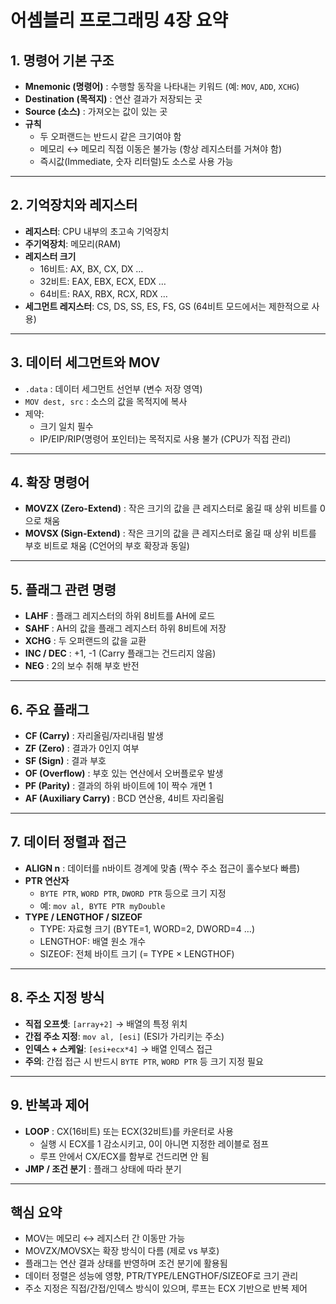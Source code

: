 # 어셈블리 프로그래밍 4장 요약

## 1. 명령어 기본 구조
- **Mnemonic (명령어)** : 수행할 동작을 나타내는 키워드 (예: `MOV`, `ADD`, `XCHG`)
- **Destination (목적지)** : 연산 결과가 저장되는 곳
- **Source (소스)** : 가져오는 값이 있는 곳
- **규칙**
  - 두 오퍼랜드는 반드시 같은 크기여야 함
  - 메모리 ↔ 메모리 직접 이동은 불가능 (항상 레지스터를 거쳐야 함)
  - 즉시값(Immediate, 숫자 리터럴)도 소스로 사용 가능

---

## 2. 기억장치와 레지스터
- **레지스터**: CPU 내부의 초고속 기억장치
- **주기억장치**: 메모리(RAM)
- **레지스터 크기**
  - 16비트: AX, BX, CX, DX …
  - 32비트: EAX, EBX, ECX, EDX …
  - 64비트: RAX, RBX, RCX, RDX …
- **세그먼트 레지스터**: CS, DS, SS, ES, FS, GS (64비트 모드에서는 제한적으로 사용)

---

## 3. 데이터 세그먼트와 MOV
- `.data` : 데이터 세그먼트 선언부 (변수 저장 영역)
- `MOV dest, src` : 소스의 값을 목적지에 복사
- 제약:
  - 크기 일치 필수
  - IP/EIP/RIP(명령어 포인터)는 목적지로 사용 불가 (CPU가 직접 관리)

---

## 4. 확장 명령어
- **MOVZX (Zero-Extend)** : 작은 크기의 값을 큰 레지스터로 옮길 때 상위 비트를 0으로 채움
- **MOVSX (Sign-Extend)** : 작은 크기의 값을 큰 레지스터로 옮길 때 상위 비트를 부호 비트로 채움 (C언어의 부호 확장과 동일)

---

## 5. 플래그 관련 명령
- **LAHF** : 플래그 레지스터의 하위 8비트를 AH에 로드
- **SAHF** : AH의 값을 플래그 레지스터 하위 8비트에 저장
- **XCHG** : 두 오퍼랜드의 값을 교환
- **INC / DEC** : +1, -1 (Carry 플래그는 건드리지 않음)
- **NEG** : 2의 보수 취해 부호 반전

---

## 6. 주요 플래그
- **CF (Carry)** : 자리올림/자리내림 발생
- **ZF (Zero)** : 결과가 0인지 여부
- **SF (Sign)** : 결과 부호
- **OF (Overflow)** : 부호 있는 연산에서 오버플로우 발생
- **PF (Parity)** : 결과의 하위 바이트에 1이 짝수 개면 1
- **AF (Auxiliary Carry)** : BCD 연산용, 4비트 자리올림

---

## 7. 데이터 정렬과 접근
- **ALIGN n** : 데이터를 n바이트 경계에 맞춤 (짝수 주소 접근이 홀수보다 빠름)
- **PTR 연산자**
  - `BYTE PTR`, `WORD PTR`, `DWORD PTR` 등으로 크기 지정
  - 예: `mov al, BYTE PTR myDouble`
- **TYPE / LENGTHOF / SIZEOF**
  - TYPE: 자료형 크기 (BYTE=1, WORD=2, DWORD=4 …)
  - LENGTHOF: 배열 원소 개수
  - SIZEOF: 전체 바이트 크기 (= TYPE × LENGTHOF)

---

## 8. 주소 지정 방식
- **직접 오프셋**: `[array+2]` → 배열의 특정 위치
- **간접 주소 지정**: `mov al, [esi]` (ESI가 가리키는 주소)
- **인덱스 + 스케일**: `[esi+ecx*4]` → 배열 인덱스 접근
- **주의**: 간접 접근 시 반드시 `BYTE PTR`, `WORD PTR` 등 크기 지정 필요

---

## 9. 반복과 제어
- **LOOP** : CX(16비트) 또는 ECX(32비트)를 카운터로 사용
  - 실행 시 ECX를 1 감소시키고, 0이 아니면 지정한 레이블로 점프
  - 루프 안에서 CX/ECX를 함부로 건드리면 안 됨
- **JMP / 조건 분기** : 플래그 상태에 따라 분기

---

## 핵심 요약
- MOV는 메모리 ↔ 레지스터 간 이동만 가능
- MOVZX/MOVSX는 확장 방식이 다름 (제로 vs 부호)
- 플래그는 연산 결과 상태를 반영하며 조건 분기에 활용됨
- 데이터 정렬은 성능에 영향, PTR/TYPE/LENGTHOF/SIZEOF로 크기 관리
- 주소 지정은 직접/간접/인덱스 방식이 있으며, 루프는 ECX 기반으로 반복 제어
